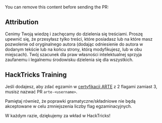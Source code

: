You can remove this content before sending the PR:

## Attribution
Cenimy Twoją wiedzę i zachęcamy do dzielenia się treściami. Proszę upewnić się, że przesyłasz tylko treści, które posiadasz lub na które masz pozwolenie od oryginalnego autora (dodając odniesienie do autora w dodanym tekście lub na końcu strony, którą modyfikujesz, lub w obu miejscach). Twój szacunek dla praw własności intelektualnej sprzyja zaufanemu i legalnemu środowisku dzielenia się dla wszystkich.

## HackTricks Training
Jeśli dodajesz, aby zdać egzamin w [certyfikacji ARTE](https://training.hacktricks.xyz/courses/arte) z 2 flagami zamiast 3, musisz nazwać PR `arte-<username>`.

Pamiętaj również, że poprawki gramatyczne/składniowe nie będą akceptowane w celu zmniejszenia liczby flag egzaminacyjnych.

W każdym razie, dziękujemy za wkład w HackTricks!
